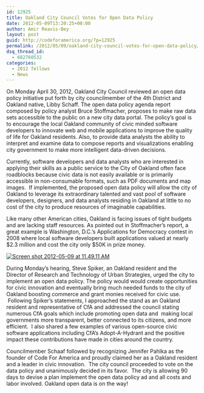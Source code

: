 ```yaml
---
id: 12925
title: Oakland City Council Votes for Open Data Policy
date: 2012-05-09T13:20:25+00:00
author: Amir Reavis-Bey
layout: post
guid: http://codeforamerica.org/?p=12925
permalink: /2012/05/09/oakland-city-council-votes-for-open-data-policy/
dsq_thread_id:
  - 682760532
categories:
  - 2012 fellows
  - News
---
```

[<img class="size-medium wp-image-12939 alignright" title="city_of_oakland_seal" src="http://codeforamerica.org/wp-content/uploads/2012/05/city_of_oakland_seal-300x255.jpg" alt="" />](http://codeforamerica.org/wp-content/uploads/2012/05/city_of_oakland_seal.jpg)On Monday April 30, 2012, Oakland City Council reviewed an open data policy initiative put forth by city councilmember of the 4th District and Oakland native, Libby Schaff. The open data policy agenda report composed by policy analyst Bruce Stoffmacher, proposes to make raw data sets accessible to the public on a new city data portal. The policy’s goal is to encourage the local Oakland community of civic minded software developers to innovate web and mobile applications to improve the quality of life for Oakland residents. Also, to provide data analysts the ability to interpret and examine data to compose reports and visualizations enabling city government to make more intelligent data-driven decisions.

Currently, software developers and data analysts who are interested in applying their skills as a public service to the City of Oakland often face roadblocks because civic data is not easily available or is primarily accessible in non-consumable formats, such as PDF documents and map images.  If implemented, the proposed open data policy will allow the city of Oakland to leverage its extraordinary talented and vast pool of software developers, designers, and data analysts residing in Oakland at little to no cost of the city to produce resources of imaginable capabilities.

Like many other American cities, Oakland is facing issues of tight budgets and are lacking staff resources. As pointed out in Stoffmacher’s report, a great example is Washington, D.C.&#8217;s Applications for Democracy contest in 2008 where local software developers built applications valued at nearly $2.3 million and cost the city only $50K in prize money.

[![](http://codeforamerica.org/wp-content/uploads/2012/05/Screen-shot-2012-05-09-at-11.49.11-AM-300x212.png "Screen shot 2012-05-09 at 11.49.11 AM")](http://codeforamerica.org/wp-content/uploads/2012/05/Screen-shot-2012-05-09-at-11.49.11-AM.png) 

During Monday’s hearing, Steve Spiker, an Oakland resident and the Director of Research and Technology of Urban Strategies, urged the city to implement an open data policy. The policy would would create opportunities for civic innovation and eventually bring much needed funds to the city of Oakland boosting commerce and grant monies received for civic use.  Following Spiker’s statements, I approached the stand as an Oakland resident and representative of CfA and addressed the council stating numerous CfA goals which include promoting open data and  making local governments more transparent, better connected to its citizens, and more efficient.  I also shared a few examples of various open-source civic software applications including CfA’s Adopt-A-Hydrant and the positive impact these contributions have made in cities around the country.

Councilmember Schaaf followed by recognizing Jennifer Pahlka as the founder of Code For America and proudly claimed her as a Oakland resident and a leader in civic innovation.  The city council proceeded to vote on the data policy and unanimously decided in its favor.  The city is allowing 90 days to devise a plan implement the open data policy ad and all costs and labor involved. Oakland open data is on the way!